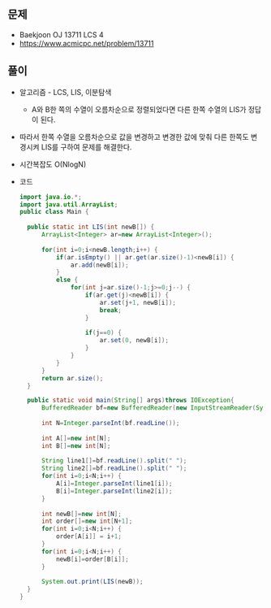 문제
-----

+ Baekjoon OJ 13711 LCS 4
+ https://www.acmicpc.net/problem/13711

풀이 
------

+ 알고리즘 - LCS, LIS, 이분탐색

  - A와 B한 쪽의 수열이 오름차순으로 정렬되었다면 다른 한쪽 수열의 LIS가 정답이 된다.
- 따라서 한쪽 수열을 오름차순으로 값을 변경하고 변경한 값에 맞춰 다른 한쪽도 변경시켜 LIS를 구하여 문제를 해결한다.



+ 시간복잡도 O(NlogN)



+ 코드

  ``` java
  import java.io.*;
  import java.util.ArrayList;
  public class Main {
  	
  	public static int LIS(int newB[]) {
  		ArrayList<Integer> ar=new ArrayList<Integer>();
  		
  		for(int i=0;i<newB.length;i++) {
  			if(ar.isEmpty() || ar.get(ar.size()-1)<newB[i]) {
  				ar.add(newB[i]);
  			}
  			else {
  				for(int j=ar.size()-1;j>=0;j--) {
  					if(ar.get(j)<newB[i]) {
  						ar.set(j+1, newB[i]);
  						break;
  					}
  					
  					if(j==0) {
  						ar.set(0, newB[i]);
  					}
  				}
  			}
  		}
  		return ar.size();
  	}
  
  	public static void main(String[] args)throws IOException{
  		BufferedReader bf=new BufferedReader(new InputStreamReader(System.in));
  		
  		int N=Integer.parseInt(bf.readLine());
  		
  		int A[]=new int[N];
  		int B[]=new int[N];
  		
  		String line1[]=bf.readLine().split(" ");
  		String line2[]=bf.readLine().split(" ");
  		for(int i=0;i<N;i++) {
  			A[i]=Integer.parseInt(line1[i]);
  			B[i]=Integer.parseInt(line2[i]);
  		}
  		
  		int newB[]=new int[N];
  		int order[]=new int[N+1];
  		for(int i=0;i<N;i++) {
  			order[A[i]] = i+1;
  		}
  		for(int i=0;i<N;i++) {
  			newB[i]=order[B[i]];
  		}
  		
  		System.out.print(LIS(newB));
  	}
  }
  
  ```
